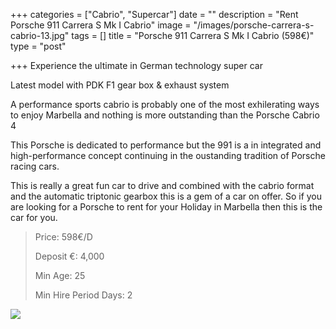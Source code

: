 +++
categories = ["Cabrio", "Supercar"]
date = ""
description = "Rent Porsche 911 Carrera S Mk I Cabrio"
image = "/images/porsche-carrera-s-cabrio-13.jpg"
tags = []
title = "Porsche 911 Carrera S Mk I Cabrio (598€)"
type = "post"

+++
Experience the ultimate in German technology super car

Latest model with PDK F1 gear box & exhaust system

A performance sports cabrio is probably one of the most exhilerating ways to enjoy Marbella and nothing is more outstanding than the Porsche Cabrio 4

This Porsche is dedicated to performance but the 991 is a in integrated and high-performance concept continuing in the oustanding tradition of Porsche racing cars.

This is really a great fun car to drive and combined with the cabrio format and the automatic triptonic gearbox this is a gem of a car on offer. So if you are looking for a Porsche to rent for your Holiday in Marbella then this is the car for you.

> Price: 598€/D
>
> Deposit €: 4,000
>
> Min Age: 25
>
> Min Hire Period Days: 2

[![](/images/boton.png)](https://supercarmarbella.com/contact/ "Book")